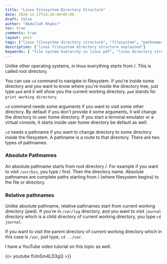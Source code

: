 ```yaml
---
title: "Linux Filesystem Directory Structure"
date: 2020-12-17T14:24:49+05:00
draft: false
author: "Abdullah Khabir"
toc: true
comments: true
layout: post
tags: ["linux filesystem directory structure", "filesystem", "pathnames", "absolute pathnames", "relative pathnames"]
description: ["linux filesystem directory structure explained"]
keywords: [ "file system hierarchy in linux pdf", "linux directory structure command", "linux file system hierarchy diagram", "linux file system structure", "filesystem hierarchy standard pdf", "linux directory structure cheat sheet", "linux root directories", "linux hierarchy tree", "linux directory structure cheat sheet", "linux standard directories in hindi", "linux directory structure command", "sys directory in linux", "fhs specification", "usr directory", "linux file system structure pdf", "explain linux file system", "in linux a directory is a special type of", "all filenames in linux are case-sensitive.", "file system hierarchy in linux pdf", "linux file system hierarchy diagram", "explain the function of ls-a command", "linux distro hierarchy", "redhat file system hierarchy", "file permissions can be set using two modes", "linux file system ppt", "unix file system hierarchy standard", "filesystem hierarchy standard windows", "linux local directory", "shareable and static directories of fhs", "sharable and static directories of fhs", "linux fhs var", "host specific system configuration", "types of files available in linux", "structure of shell in linux", "file system hierarchy in unix", "memory directory linux", "linux file system pdf", "linux file system commands", "filesystem in userspace", "/dev/process in linux", "in linux, a directory is a special type of", "filesystem types", "boot block linux", "sudo fsck", "dev directory in linux", "sudo fsck dev sda3", "linux dev type", "absolute and relative path in python", "absolute path example", "relative path example", "how to find absolute path in linux", "get absolute path linux", "absolute vs relative path html", "absolute path and relative path in java", "paths in linux", "relative path example", "absolute path example", "how to find absolute path in linux", "relative to-home pathname", "absolute path windows command line", "absolute path and relative path in python", "linux reference path", "relative path navigation", "using . and .. in linux", "root path linux", "absolute path and relative path in java", "absolute path to file linux", "example of relative path", "list out types of directory structure", "linux relative path up one level", "./ vs ../ path linux", "where temporary files are created in unix?", "pathname in unix", "* and ? cannot match ____", "what is the date format in unix", "how to set a password for a file in vi editor", "which is not the part of unix architecture?", "command to see the system information in unix", "mkdir command in linux javatpoint", "ls command in java", "rmdir command in linux javatpoint", "create a directory in linux using java", "ls -ltr command in linux" ]
---
```



Unlike other operating systems, in linux everything starts from /. This is called root directory.

You can use `cd` command to navigate in filesystem. If you're inside some directory and you want to know where you're inside the directory tree, just type `pwd` and it will show you the current working directory. `pwd` stands for `print working directory`.

`cd` command needs some arguments if you want to visit some other directory. By default if you don't provide it some arguments, it will change the directory to user home directory. If you start a terminal emulator or a virtual console, it starts inside user home directory be default as well.


`cd` needs a pathname if you want to change directory to some directory inside the filesystem. A pathname is a route to that directory. 
There are two types of pathnames.

### Absolute Pathnames

An absolute pathname starts from root directory /. For example if you want to visit `/usr/bin`, you type / first. Then the directory name.
Absolute pathnames are complete paths starting from / (where filesystem begins) to the file or directory.

### Relative pathnames

Unlike absolute pathname, relative pathnames start from current working directory (pwd).
If you're in `/var/log` directory, and you want to visit `journal` directory which is a child directory of current working directory, you type `cd journal`.

If you want to visit the parent directory of current working directory which in this case is `/var`, just type, `cd ../var`.

I have a YouTube video tutorial on this topic as well.

{{< youtube fUmSm4LD3gQ >}}

